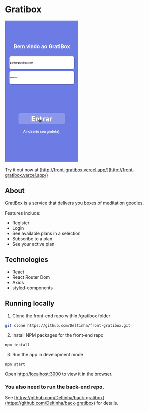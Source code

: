 # Gratibox

<img style="height: 450px;" src="./grati-animation.gif" />

Try it out now at [http://front-gratibox.vercel.app/](http://front-gratibox.vercel.app/)

## About

GratiBox is a service that delivers you boxes of meditation goodies.

Features include:

- Register
- Login
- See available plans in a selection
- Subscribe to a plan
- See your active plan

## Technologies

- React
- React Router Dom
- Axios
- styled-components

## Running locally

1. Clone the front-end repo within /gratibox folder

```sh
git clone https://github.com/Deltinha/front-gratibox.git
```

2. Install NPM packages for the front-end repo

```sh
npm install
```

3. Run the app in development mode

```sh
npm start
```

Open [http://localhost:3000](http://localhost:3000) to view it in the browser.

### You also need to run the back-end repo.

See [https://github.com/Deltinha/back-gratibox](https://github.com/Deltinha/back-gratibox) for details.
